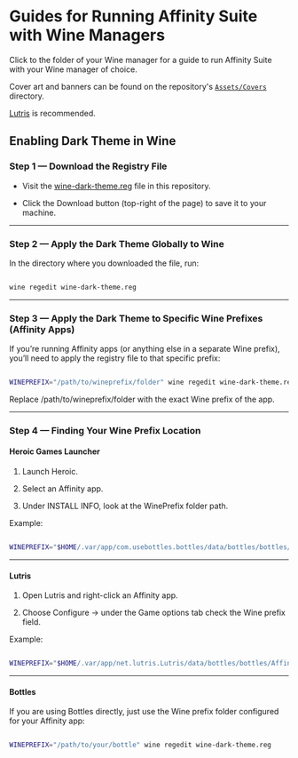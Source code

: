 # Guides for Running Affinity Suite with Wine Managers

Click to the folder of your Wine manager for a guide to run Affinity Suite with your Wine manager of choice.

Cover art and banners can be found on the repository's [`Assets/Covers`](/Assets/Covers) directory.

[Lutris](https://github.com/seapear/AffinityOnLinux/blob/main/Guides/Lutris/Guide.md) is recommended.

## Enabling Dark Theme in Wine

### Step 1 — Download the Registry File

- Visit the [wine-dark-theme.reg](/Auxillary/Other/wine-dark-theme.reg) file in this repository.  

- Click the Download button (top-right of the page) to save it to your machine.

---

### Step 2 — Apply the Dark Theme Globally to Wine

In the directory where you downloaded the file, run:

```bash

wine regedit wine-dark-theme.reg

```

---

### Step 3 — Apply the Dark Theme to Specific Wine Prefixes (Affinity Apps)

If you’re running Affinity apps (or anything else in a separate Wine prefix), you’ll need to apply the registry file to that specific prefix:

```bash

WINEPREFIX="/path/to/wineprefix/folder" wine regedit wine-dark-theme.reg

```

Replace /path/to/wineprefix/folder with the exact Wine prefix of the app.

---

### Step 4 — Finding Your Wine Prefix Location

#### Heroic Games Launcher

1. Launch Heroic.

2. Select an Affinity app.

3. Under INSTALL INFO, look at the WinePrefix folder path.

Example:  

```bash

WINEPREFIX="$HOME/.var/app/com.usebottles.bottles/data/bottles/bottles/Affinity" wine regedit wine-dark-theme.reg

```

---

#### Lutris

1. Open Lutris and right-click an Affinity app.  

2. Choose Configure → under the Game options tab check the Wine prefix field.  

Example:  

```bash

WINEPREFIX="$HOME/.var/app/net.lutris.Lutris/data/bottles/bottles/Affinity" wine regedit wine-dark-theme.reg

```

---

#### Bottles

If you are using Bottles directly, just use the Wine prefix folder configured for your Affinity app:

```bash

WINEPREFIX="/path/to/your/bottle" wine regedit wine-dark-theme.reg

```
